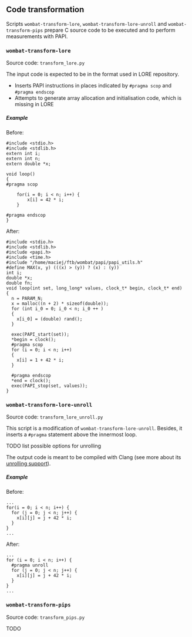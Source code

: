 ## Code transformation

Scripts `wombat-transform-lore`, `wombat-transform-lore-unroll` and `wombat-transform-pips` prepare C source code to be executed and to perform measurements with PAPI.


### `wombat-transform-lore`

Source code: `transform_lore.py`

The input code is expected to be in the format used in LORE repository.

* Inserts PAPI instructions in places indicated by `#pragma scop` and `#pragma endscop`
* Attempts to generate array allocation and initialisation code, which is missing in LORE

##### Example
Before:
```$xslt
#include <stdio.h>
#include <stdlib.h>
extern int i;
extern int n;
extern double *x;

void loop()
{
#pragma scop

    for(i = 0; i < n; i++) {
        x[i] = 42 * i;
    }

#pragma endscop
}
```

After:
```$xslt
#include <stdio.h>
#include <stdlib.h>
#include <papi.h>
#include <time.h>
#include "/home/maciej/ftb/wombat/papi/papi_utils.h"
#define MAX(x, y) (((x) > (y)) ? (x) : (y))
int i;
double *x;
double fn;
void loop(int set, long_long* values, clock_t* begin, clock_t* end)
{
  n = PARAM_N;
  x = malloc((n + 2) * sizeof(double));
  for (int i_0 = 0; i_0 < n; i_0 ++ )
  {
    x[i_0] = (double) rand();
  }

  exec(PAPI_start(set));
  *begin = clock();
  #pragma scop
  for (i = 0; i < n; i++)
  {
    x[i] = 1 + 42 * i;
  }

  #pragma endscop
  *end = clock();
  exec(PAPI_stop(set, values));
}

```


### `wombat-transform-lore-unroll`

Source code: `transform_lore_unroll.py`

This script is a modification of `wombat-transform-lore-unroll`. Besides, it inserts a `#pragma` statement above the innermost loop.

TODO list possible options for unrolling

The output code is meant to be compiled with Clang (see more about its [unrolling support](https://clang.llvm.org/docs/AttributeReference.html#pragma-unroll-pragma-nounroll)).

##### Example
Before:
```$xslt
...
for(i = 0; i < n; i++) {
  for (j = 0; j < n; j++) {
    x[i][j] = j + 42 * i;
  }
}
...
```

After:
```$xslt
...
for (i = 0; i < n; i++) {
  #pragma unroll
  for (j = 0; j < n; j++) {
    x[i][j] = j + 42 * i;
  }
}
...

```


### `wombat-transform-pips`

Source code: `transform_pips.py`

TODO
